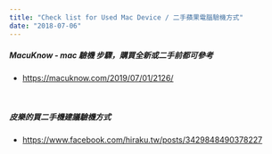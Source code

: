 ```yaml
---
title: "Check list for Used Mac Device / 二手蘋果電腦驗機方式"
date: "2018-07-06"
---
```


##### MacuKnow - mac 驗機 步驟，購買全新或二手前都可參考
* https://macuknow.com/2019/07/01/2126/

</br>

##### 皮樂的買二手機建議驗機方式
* https://www.facebook.com/hiraku.tw/posts/3429848490378227

